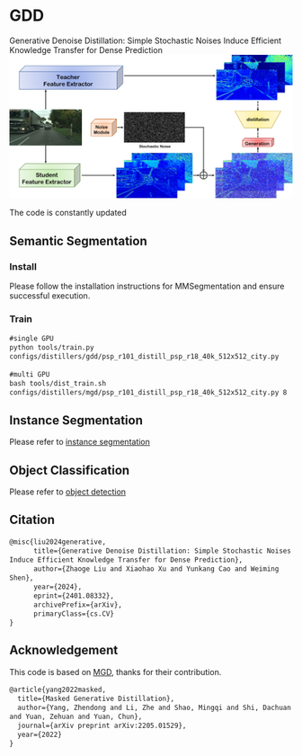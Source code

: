 # GDD
Generative Denoise Distillation: Simple Stochastic Noises Induce Efficient Knowledge Transfer for Dense Prediction
![method](method.jpg)

The code is constantly updated

## Semantic Segmentation 
### Install
Please follow the installation instructions for MMSegmentation and ensure successful execution.

### Train
```
#single GPU
python tools/train.py configs/distillers/gdd/psp_r101_distill_psp_r18_40k_512x512_city.py

#multi GPU
bash tools/dist_train.sh configs/distillers/mgd/psp_r101_distill_psp_r18_40k_512x512_city.py 8
```
## Instance Segmentation
Please refer to [instance segmentation]()

## Object Classification
Please refer to [object detection]()

## Citation
```
@misc{liu2024generative,
      title={Generative Denoise Distillation: Simple Stochastic Noises Induce Efficient Knowledge Transfer for Dense Prediction}, 
      author={Zhaoge Liu and Xiaohao Xu and Yunkang Cao and Weiming Shen},
      year={2024},
      eprint={2401.08332},
      archivePrefix={arXiv},
      primaryClass={cs.CV}
}
```
## Acknowledgement
This code is based on [MGD](https://github.com/yzd-v/MGD), thanks for their contribution.
```
@article{yang2022masked,
  title={Masked Generative Distillation},
  author={Yang, Zhendong and Li, Zhe and Shao, Mingqi and Shi, Dachuan and Yuan, Zehuan and Yuan, Chun},
  journal={arXiv preprint arXiv:2205.01529},
  year={2022}
}
```